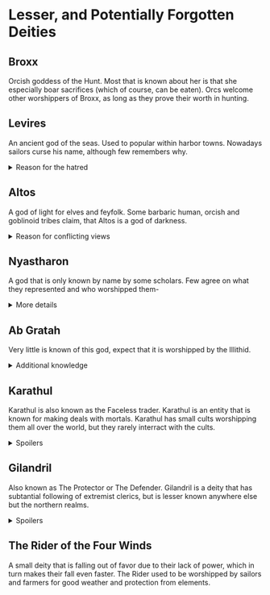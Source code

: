 # Lesser, and Potentially Forgotten Deities

## Broxx
Orcish goddess of the Hunt. Most that is known about her is that she
especially boar sacrifices (which of course, can be eaten). Orcs welcome other
worshippers of Broxx, as long as they prove their worth in hunting.

## Levires
An ancient god of the seas. Used to popular within harbor towns.
Nowadays sailors curse his name, although few remembers why.

<details> <summary>Reason for the hatred</summary>

Levires, in his anger, sank multiple islands to the bottom of the ocean due to
sailors hunting his golden whales. He is currently worshipped by merfolk, who
consider these islands a blessing from him. </details>

## Altos
A god of light for elves and feyfolk. Some barbaric human, orcish and
goblinoid tribes claim, that Altos is a god of darkness.

<details> <summary>Reason for conflicting views</summary>

Altos is a god of light, but a selfish one. He claims all light for himself,
which is said to cause night and other darkness. </details>

## Nyastharon
A god that is only known by name by some scholars. Few agree on
what they represented and who worshipped them-

<details>
<summary>More details</summary>
Nyastharon is less of a god, and more a powerful, chaotic eldritch entity,
which still acts as a patron for some warlocks.
</details>

## Ab Gratah
Very little is known of this god, expect that it is worshipped by the Illithid.

<details>
<summary>Additional knowledge</summary>
Ab Garath is known by the Illithids as The Watcher and the End of Time and
Space. Ab Garath is an eldritch entity that grows ever more powerful as
this reality marches towards its end. The Illithid belive that once our
reality is at the end of its path, Ab Garath will devour it and a new
reality will be born inside Ab Garath.
</details>

## Karathul
Karathul is also known as the Faceless trader. Karathul is an entity that is
known for making deals with mortals. Karathul has small cults worshipping them
all over the world, but they rarely interract with the cults.

<details> <summary>Spoilers</summary>

    Karathul is a demon of [Yrmial](./the-four.md). They are a tradesman of
    change and seek to sow either pure chaos or large change troughtout the
    world. Karathul is a trader who trades power for favors and will use those
    favors to further their plans.

</details>

## Gilandril
Also known as The Protector or The Defender. Gilandril is a deity that has 
subtantial following of extremist clerics, but is lesser known anywhere else
but the northern realms.

<details><summary>Spoilers</summary>

  A demon a Anior. Gilandril looks out of zelous individuals who seek power over
  others. Gilandril is often mistaken as an angel as they will answer to calls of
  help whenever that help grants the caller the strenght or means to overcome a
  violent exchange. Gilandril's favourites are warlocks who have seen their true
  intentions and make a pact with them.

</details>

## The Rider of the Four Winds
A small deity that is falling out of favor due to their lack of power, which in turn
makes their fall even faster. The Rider used to be worshipped by sailors and farmers
for good weather and protection from elements.
